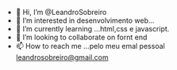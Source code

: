 - 👋 Hi, I’m @LeandroSobreiro
- 👀 I’m interested in  desenvolvimento web...
- 🌱 I’m currently learning ...html,css e javascript.
- 💞️ I’m looking to collaborate on  fornt end
- 📫 How to reach me ...pelo meu emal pessoal leandrosobreiro@gmail.com

<!--
LeandroSobreiro/LeandroSobreiro is a ✨ special ✨ repository because its `README.md` (this file) appears on your GitHub profile.
You can click the Preview link to take a look at your changes.
--->
 
